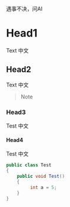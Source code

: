 ﻿遇事不决，问AI

# Head1

Text
中文

## Head2

Text
中文

> Note

### Head3

Test
中文

#### Head4

Test
中文

```c#
public class Test
{
	public void Test()
	{
		 int a = 5;
	}
}
```